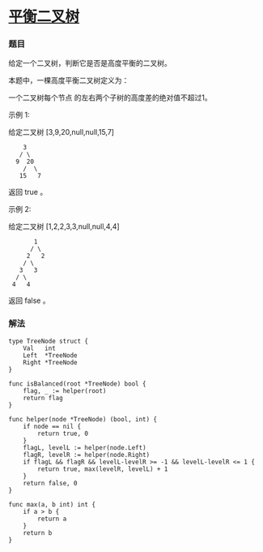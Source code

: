 # [平衡二叉树](https://leetcode-cn.com/problems/balanced-binary-tree/)
### 题目

给定一个二叉树，判断它是否是高度平衡的二叉树。

本题中，一棵高度平衡二叉树定义为：

一个二叉树每个节点 的左右两个子树的高度差的绝对值不超过1。

示例 1:

给定二叉树 [3,9,20,null,null,15,7]

```
    3
   / \
  9  20
    /  \
   15   7
```
返回 true 。

示例 2:

给定二叉树 [1,2,2,3,3,null,null,4,4]

```
       1
      / \
     2   2
    / \
   3   3
  / \
 4   4
```
返回 false 。

### 解法

```
type TreeNode struct {
	Val   int
	Left  *TreeNode
	Right *TreeNode
}

func isBalanced(root *TreeNode) bool {
	flag, _ := helper(root)
	return flag
}

func helper(node *TreeNode) (bool, int) {
	if node == nil {
		return true, 0
	}
	flagL, levelL := helper(node.Left)
	flagR, levelR := helper(node.Right)
	if flagL && flagR && levelL-levelR >= -1 && levelL-levelR <= 1 {
		return true, max(levelR, levelL) + 1
	}
	return false, 0
}

func max(a, b int) int {
	if a > b {
		return a
	}
	return b
}
```
